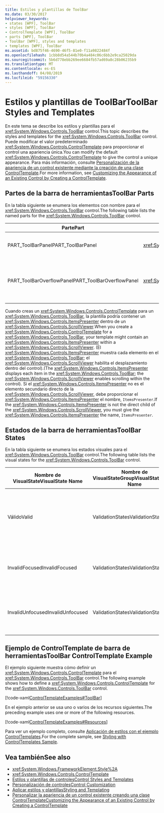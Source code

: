 ```yaml
---
title: Estilos y plantillas de ToolBar
ms.date: 03/30/2017
helpviewer_keywords:
- states [WPF], ToolBar
- styles [WPF], ToolBar
- ControlTemplate [WPF], ToolBar
- parts [WPF], ToolBar
- ToolBar [WPF], styles and templates
- templates [WPF], ToolBar
ms.assetid: bd875f46-4690-46f5-81e0-f11a9822484f
ms.openlocfilehash: 1cbb8d54a544b70b4a484c06c6bb2e9ca25029da
ms.sourcegitcommit: 5b6d778ebb269ee6684fb57ad69a8c28b06235b9
ms.translationtype: MT
ms.contentlocale: es-ES
ms.lasthandoff: 04/08/2019
ms.locfileid: "59156330"
---
```

# <a name="toolbar-styles-and-templates"></a><span data-ttu-id="43996-102">Estilos y plantillas de ToolBar</span><span class="sxs-lookup"><span data-stu-id="43996-102">ToolBar Styles and Templates</span></span>
<span data-ttu-id="43996-103">En este tema se describe los estilos y plantillas para el <xref:System.Windows.Controls.ToolBar> control.</span><span class="sxs-lookup"><span data-stu-id="43996-103">This topic describes the styles and templates for the <xref:System.Windows.Controls.ToolBar> control.</span></span> <span data-ttu-id="43996-104">Puede modificar el valor predeterminado <xref:System.Windows.Controls.ControlTemplate> para proporcionar el control una apariencia única.</span><span class="sxs-lookup"><span data-stu-id="43996-104">You can modify the default <xref:System.Windows.Controls.ControlTemplate> to give the control a unique appearance.</span></span> <span data-ttu-id="43996-105">Para más información, consulte [Personalización de la apariencia de un control existente mediante la creación de una clase ControlTemplate](customizing-the-appearance-of-an-existing-control.md).</span><span class="sxs-lookup"><span data-stu-id="43996-105">For more information, see [Customizing the Appearance of an Existing Control by Creating a ControlTemplate](customizing-the-appearance-of-an-existing-control.md).</span></span>  
  
## <a name="toolbar-parts"></a><span data-ttu-id="43996-106">Partes de la barra de herramientas</span><span class="sxs-lookup"><span data-stu-id="43996-106">ToolBar Parts</span></span>  
 <span data-ttu-id="43996-107">En la tabla siguiente se enumera los elementos con nombre para el <xref:System.Windows.Controls.ToolBar> control.</span><span class="sxs-lookup"><span data-stu-id="43996-107">The following table lists the named parts for the <xref:System.Windows.Controls.ToolBar> control.</span></span>  
  
|<span data-ttu-id="43996-108">Parte</span><span class="sxs-lookup"><span data-stu-id="43996-108">Part</span></span>|<span data-ttu-id="43996-109">Tipo</span><span class="sxs-lookup"><span data-stu-id="43996-109">Type</span></span>|<span data-ttu-id="43996-110">Descripción</span><span class="sxs-lookup"><span data-stu-id="43996-110">Description</span></span>|  
|-|-|-|  
|<span data-ttu-id="43996-111">PART_ToolBarPanel</span><span class="sxs-lookup"><span data-stu-id="43996-111">PART_ToolBarPanel</span></span>|<xref:System.Windows.Controls.Primitives.ToolBarPanel>|<span data-ttu-id="43996-112">El objeto que contiene los controles en el <xref:System.Windows.Controls.ToolBar>.</span><span class="sxs-lookup"><span data-stu-id="43996-112">The object that contains the controls on the <xref:System.Windows.Controls.ToolBar>.</span></span>|  
|<span data-ttu-id="43996-113">PART_ToolBarOverflowPanel</span><span class="sxs-lookup"><span data-stu-id="43996-113">PART_ToolBarOverflowPanel</span></span>|<xref:System.Windows.Controls.Primitives.ToolBarOverflowPanel>|<span data-ttu-id="43996-114">El objeto que contiene los controles que se encuentran en el área de desbordamiento de la <xref:System.Windows.Controls.ToolBar>.</span><span class="sxs-lookup"><span data-stu-id="43996-114">The object that contains the controls that are in the overflow area of the <xref:System.Windows.Controls.ToolBar>.</span></span>|  
  
 <span data-ttu-id="43996-115">Cuando creas un <xref:System.Windows.Controls.ControlTemplate> para un <xref:System.Windows.Controls.ToolBar>, la plantilla podría contener un <xref:System.Windows.Controls.ItemsPresenter> dentro de un <xref:System.Windows.Controls.ScrollViewer>.</span><span class="sxs-lookup"><span data-stu-id="43996-115">When you create a <xref:System.Windows.Controls.ControlTemplate> for a <xref:System.Windows.Controls.ToolBar>, your template might contain an <xref:System.Windows.Controls.ItemsPresenter> within a <xref:System.Windows.Controls.ScrollViewer>.</span></span> <span data-ttu-id="43996-116">(El <xref:System.Windows.Controls.ItemsPresenter> muestra cada elemento en el <xref:System.Windows.Controls.ToolBar>; el <xref:System.Windows.Controls.ScrollViewer> habilita el desplazamiento dentro del control).</span><span class="sxs-lookup"><span data-stu-id="43996-116">(The <xref:System.Windows.Controls.ItemsPresenter> displays each item in the <xref:System.Windows.Controls.ToolBar>; the <xref:System.Windows.Controls.ScrollViewer> enables scrolling within the control).</span></span>  <span data-ttu-id="43996-117">Si el <xref:System.Windows.Controls.ItemsPresenter> no es el elemento secundario directo de la <xref:System.Windows.Controls.ScrollViewer>, debe proporcionar el <xref:System.Windows.Controls.ItemsPresenter> el nombre, `ItemsPresenter`.</span><span class="sxs-lookup"><span data-stu-id="43996-117">If the <xref:System.Windows.Controls.ItemsPresenter> is not the direct child of the <xref:System.Windows.Controls.ScrollViewer>, you must give the <xref:System.Windows.Controls.ItemsPresenter> the name, `ItemsPresenter`.</span></span>  
  
## <a name="toolbar-states"></a><span data-ttu-id="43996-118">Estados de la barra de herramientas</span><span class="sxs-lookup"><span data-stu-id="43996-118">ToolBar States</span></span>  
 <span data-ttu-id="43996-119">En la tabla siguiente se enumera los estados visuales para el <xref:System.Windows.Controls.ToolBar> control.</span><span class="sxs-lookup"><span data-stu-id="43996-119">The following table lists the visual states for the <xref:System.Windows.Controls.ToolBar> control.</span></span>  
  
|<span data-ttu-id="43996-120">Nombre de VisualState</span><span class="sxs-lookup"><span data-stu-id="43996-120">VisualState Name</span></span>|<span data-ttu-id="43996-121">Nombre de VisualStateGroup</span><span class="sxs-lookup"><span data-stu-id="43996-121">VisualStateGroup Name</span></span>|<span data-ttu-id="43996-122">Descripción</span><span class="sxs-lookup"><span data-stu-id="43996-122">Description</span></span>|  
|-|-|-|  
|<span data-ttu-id="43996-123">Válido</span><span class="sxs-lookup"><span data-stu-id="43996-123">Valid</span></span>|<span data-ttu-id="43996-124">ValidationStates</span><span class="sxs-lookup"><span data-stu-id="43996-124">ValidationStates</span></span>|<span data-ttu-id="43996-125">El control utiliza el <xref:System.Windows.Controls.Validation> clase y el <xref:System.Windows.Controls.Validation.HasError%2A?displayProperty=nameWithType> propiedad adjunta es `false`.</span><span class="sxs-lookup"><span data-stu-id="43996-125">The control uses the <xref:System.Windows.Controls.Validation> class and the <xref:System.Windows.Controls.Validation.HasError%2A?displayProperty=nameWithType> attached property is `false`.</span></span>|  
|<span data-ttu-id="43996-126">InvalidFocused</span><span class="sxs-lookup"><span data-stu-id="43996-126">InvalidFocused</span></span>|<span data-ttu-id="43996-127">ValidationStates</span><span class="sxs-lookup"><span data-stu-id="43996-127">ValidationStates</span></span>|<span data-ttu-id="43996-128">El <xref:System.Windows.Controls.Validation.HasError%2A?displayProperty=nameWithType> propiedad adjunta es `true` tiene el control tiene el foco.</span><span class="sxs-lookup"><span data-stu-id="43996-128">The <xref:System.Windows.Controls.Validation.HasError%2A?displayProperty=nameWithType> attached property is `true` has the control has focus.</span></span>|  
|<span data-ttu-id="43996-129">InvalidUnfocused</span><span class="sxs-lookup"><span data-stu-id="43996-129">InvalidUnfocused</span></span>|<span data-ttu-id="43996-130">ValidationStates</span><span class="sxs-lookup"><span data-stu-id="43996-130">ValidationStates</span></span>|<span data-ttu-id="43996-131">El <xref:System.Windows.Controls.Validation.HasError%2A?displayProperty=nameWithType> propiedad adjunta es `true` tiene el control no tiene el foco.</span><span class="sxs-lookup"><span data-stu-id="43996-131">The <xref:System.Windows.Controls.Validation.HasError%2A?displayProperty=nameWithType> attached property is `true` has the control does not have focus.</span></span>|  
  
## <a name="toolbar-controltemplate-example"></a><span data-ttu-id="43996-132">Ejemplo de ControlTemplate de barra de herramientas</span><span class="sxs-lookup"><span data-stu-id="43996-132">ToolBar ControlTemplate Example</span></span>  
 <span data-ttu-id="43996-133">El ejemplo siguiente muestra cómo definir un <xref:System.Windows.Controls.ControlTemplate> para el <xref:System.Windows.Controls.ToolBar> control.</span><span class="sxs-lookup"><span data-stu-id="43996-133">The following example shows how to define a <xref:System.Windows.Controls.ControlTemplate> for the <xref:System.Windows.Controls.ToolBar> control.</span></span>  
  
 [!code-xaml[ControlTemplateExamples#ToolBar](~/samples/snippets/csharp/VS_Snippets_Wpf/ControlTemplateExamples/CS/resources/toolbar.xaml#toolbar)]  
  
 <span data-ttu-id="43996-134">En el ejemplo anterior se usa uno o varios de los recursos siguientes.</span><span class="sxs-lookup"><span data-stu-id="43996-134">The preceding example uses one or more of the following resources.</span></span>  
  
 [!code-xaml[ControlTemplateExamples#Resources](~/samples/snippets/csharp/VS_Snippets_Wpf/ControlTemplateExamples/CS/resources/shared.xaml#resources)]  
  
 <span data-ttu-id="43996-135">Para ver un ejemplo completo, consulte [Aplicación de estilos con el ejemplo ControlTemplates](https://github.com/Microsoft/WPF-Samples/tree/master/Styles%20&%20Templates/IntroToStylingAndTemplating).</span><span class="sxs-lookup"><span data-stu-id="43996-135">For the complete sample, see [Styling with ControlTemplates Sample](https://github.com/Microsoft/WPF-Samples/tree/master/Styles%20&%20Templates/IntroToStylingAndTemplating).</span></span>  
  
## <a name="see-also"></a><span data-ttu-id="43996-136">Vea también</span><span class="sxs-lookup"><span data-stu-id="43996-136">See also</span></span>

- <xref:System.Windows.FrameworkElement.Style%2A>
- <xref:System.Windows.Controls.ControlTemplate>
- [<span data-ttu-id="43996-137">Estilos y plantillas de controles</span><span class="sxs-lookup"><span data-stu-id="43996-137">Control Styles and Templates</span></span>](control-styles-and-templates.md)
- [<span data-ttu-id="43996-138">Personalización de controles</span><span class="sxs-lookup"><span data-stu-id="43996-138">Control Customization</span></span>](control-customization.md)
- [<span data-ttu-id="43996-139">Aplicar estilos y plantillas</span><span class="sxs-lookup"><span data-stu-id="43996-139">Styling and Templating</span></span>](styling-and-templating.md)
- [<span data-ttu-id="43996-140">Personalizar la apariencia de un control existente creando una clase ControlTemplate</span><span class="sxs-lookup"><span data-stu-id="43996-140">Customizing the Appearance of an Existing Control by Creating a ControlTemplate</span></span>](customizing-the-appearance-of-an-existing-control.md)
